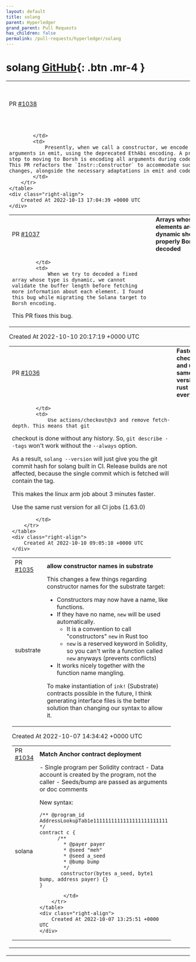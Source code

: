 ```yaml
---
layout: default
title: solang
parent: Hyperledger
grand_parent: Pull Requests
has_children: false
permalink: /pull-requests/hyperledger/solang
---
```


# solang <span class="fs-3 right-align">[GitHub](https://github.com/hyperledger/solang){: .btn .mr-4 }</span>


<div>
    <table>
        <tr>
            <td>
                PR <a href="https://github.com/hyperledger/solang/pull/1038" class=".btn">#1038</a>
            </td>
            <td>
                <b>
                    Encode arguments for constructor call in codegen
                </b>
            </td>
        </tr>
        <tr>
            <td>
                
            </td>
            <td>
                Presently, when we call a constructor, we encode the arguments in emit, using the deprecated EthAbi encoding. A prior step to moving to Borsh is encoding all arguments during codegen. This PR refactors the `Instr::Constructor` to accommodate such changes, alongside the necessary adaptations in emit and codegen.
            </td>
        </tr>
    </table>
    <div class="right-align">
        Created At 2022-10-13 17:04:39 +0000 UTC
    </div>
</div>

<div>
    <table>
        <tr>
            <td>
                PR <a href="https://github.com/hyperledger/solang/pull/1037" class=".btn">#1037</a>
            </td>
            <td>
                <b>
                    Arrays whose elements are dynamic should be properly Borsh decoded
                </b>
            </td>
        </tr>
        <tr>
            <td>
                
            </td>
            <td>
                When we try to decoded a fixed array whose type is dynamic, we cannot validate the buffer length before fetching more information about each element. I found this bug while migrating the Solana target to Borsh encoding.

This PR fixes this bug.
            </td>
        </tr>
    </table>
    <div class="right-align">
        Created At 2022-10-10 20:17:19 +0000 UTC
    </div>
</div>

<div>
    <table>
        <tr>
            <td>
                PR <a href="https://github.com/hyperledger/solang/pull/1036" class=".btn">#1036</a>
            </td>
            <td>
                <b>
                    Faster checkouts and use the same version of rust everywhere
                </b>
            </td>
        </tr>
        <tr>
            <td>
                
            </td>
            <td>
                Use actions/checkout@v3 and remove fetch-depth. This means that git
checkout is done without any history. So, `git describe --tags` won't
work without the `--always` option.

As a result, `solang --version` will just give you the git commit
hash for solang built in CI. Release builds are not affected, because
the single commit which is fetched will contain the tag.

This makes the linux arm job about 3 minutes faster.

Use the same rust version for all CI jobs (1.63.0)

            </td>
        </tr>
    </table>
    <div class="right-align">
        Created At 2022-10-10 09:05:10 +0000 UTC
    </div>
</div>

<div>
    <table>
        <tr>
            <td>
                PR <a href="https://github.com/hyperledger/solang/pull/1035" class=".btn">#1035</a>
            </td>
            <td>
                <b>
                    allow constructor names in substrate
                </b>
            </td>
        </tr>
        <tr>
            <td>
                <span class="chip">substrate</span>
            </td>
            <td>
                This changes a few things regarding constructor names for the substrate target:

- Constructors may now have a name, like functions.
- If they have no name, `new` will be used automatically.
  - It is a convention to call "constructors" `new` in Rust too
  - `new` is a reserved keyword in Solidity, so you can't write a function called `new` anyways (prevents conflicts)
- It works nicely together with the function name mangling.

To make instantiation of `ink!` (Substrate) contracts possible in the future, I think  generating interface files is the better solution than changing our syntax to allow it.
            </td>
        </tr>
    </table>
    <div class="right-align">
        Created At 2022-10-07 14:34:42 +0000 UTC
    </div>
</div>

<div>
    <table>
        <tr>
            <td>
                PR <a href="https://github.com/hyperledger/solang/pull/1034" class=".btn">#1034</a>
            </td>
            <td>
                <b>
                    Match Anchor contract deployment
                </b>
            </td>
        </tr>
        <tr>
            <td>
                <span class="chip">solana</span>
            </td>
            <td>
                - Single program per Solidity contract
- Data account is created by the program, not the caller
- Seeds/bump are passed as arguments or doc comments

New syntax:
```
/** @program_id AddressLookupTab1e1111111111111111111111111 */
contract c {
      /** 
        * @payer payer
        * @seed "meh" 
        * @seed a_seed
        * @bump bump
        */
       constructor(bytes a_seed, byte1 bump, address payer) {}
}
```
            </td>
        </tr>
    </table>
    <div class="right-align">
        Created At 2022-10-07 13:25:51 +0000 UTC
    </div>
</div>

